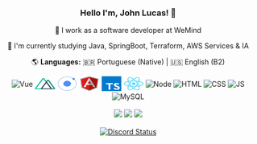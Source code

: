 <div align="center">
  
### Hello I'm, John Lucas! :handshake:

🏢 I work as a software developer at WeMind

🌱 I'm currently studying Java, SpringBoot, Terraform, AWS Services & IA

🌎 **Languages:** 🇧🇷 Portuguese (Native) | 🇺🇸 English (B2)

</div>
<div align="center">
 <img align="center" alt="Vue" height="30" width="40" src="https://cdn.jsdelivr.net/gh/devicons/devicon/icons/vuejs/vuejs-original-wordmark.svg" />
 <img align="center" alt="Nuxt Js" height="30" width="40" src="https://raw.githubusercontent.com/devicons/devicon/master/icons/nuxtjs/nuxtjs-original.svg" />
 <img align="center" alt="Ionic" height="30" width="40" src="https://raw.githubusercontent.com/devicons/devicon/master/icons/ionic/ionic-original.svg" />
 <img align="center" alt="Angular" height="30" width="40" src="https://raw.githubusercontent.com/devicons/devicon/master/icons/angularjs/angularjs-original.svg" />
 <img align="center" alt="TypeScript" height="30" width="40" src="https://raw.githubusercontent.com/devicons/devicon/master/icons/typescript/typescript-original.svg" />
 <img align="center" alt="React Js" height="30" width="40" src="https://raw.githubusercontent.com/devicons/devicon/master/icons/react/react-original.svg" />
 <img align="center" alt="Node" height="30" width="40" src="https://cdn.jsdelivr.net/gh/devicons/devicon/icons/nodejs/nodejs-original-wordmark.svg" />
 <img align="center" alt="HTML" height="30" width="40" src="https://cdn.jsdelivr.net/gh/devicons/devicon/icons/html5/html5-original.svg" />
 <img align="center" alt="CSS" height="30" width="40" src="https://cdn.jsdelivr.net/gh/devicons/devicon/icons/css3/css3-original.svg"/>
 <img align="center" alt="JS" height="30" width="40" src="https://cdn.jsdelivr.net/gh/devicons/devicon/icons/javascript/javascript-original.svg"/>
 <img align="center" alt="MySQL" height="30" width="40" src="https://cdn.jsdelivr.net/gh/devicons/devicon/icons/mysql/mysql-original-wordmark.svg" />
</div>
  
<div align="center"> <br>
  <a href = "mailto:joohnzay@gmail.com"><img src="https://img.shields.io/badge/-Gmail-%23333?style=for-the-badge&logo=gmail&logoColor=white" target="_blank"></a>
  <a href="https://www.linkedin.com/in/john-lucas-a23880208/" target="_blank"><img src="https://img.shields.io/badge/-LinkedIn-%230077B5?style=for-the-badge&logo=linkedin&logoColor=white" target="_blank"></a> 
  <a href="https://bit.ly/johnportf" target="_blank"><img src="https://img.shields.io/badge/Portfolio-%23000000.svg?style=for-the-badge&logo=firefox&logoColor=#FF7139" target="_blank"></a>
</div>

<br>

<div align="center">
  <a href="https://discord.com/users/852939215503097896" target="_blank">
    <img width="45%" alt="Discord Status" src="https://lanyard.cnrad.dev/api/852939215503097896?bg=1f1f1f&borderRadius=5px">
  </a>
</div>
